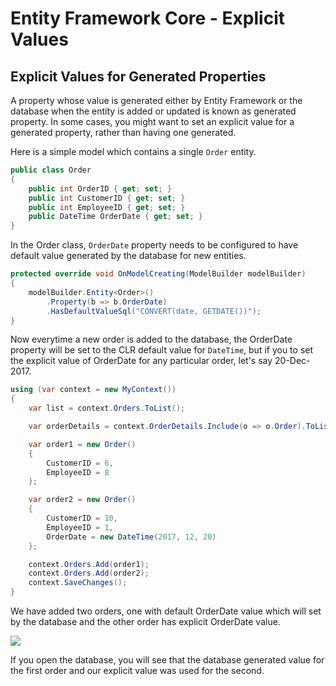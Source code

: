 # Entity Framework Core - Explicit Values

## Explicit Values for Generated Properties

A property whose value is generated either by Entity Framework or the database when the entity is added or updated is known as generated property. In some cases, you might want to set an explicit value for a generated property, rather than having one generated.

Here is a simple model which contains a single `Order` entity.


```csharp
public class Order
{
    public int OrderID { get; set; }
    public int CustomerID { get; set; }
    public int EmployeeID { get; set; }
    public DateTime OrderDate { get; set; }
}
```

In the Order class, `OrderDate` property needs to be configured to have default value generated by the database for new entities.


```csharp
protected override void OnModelCreating(ModelBuilder modelBuilder)
{
    modelBuilder.Entity<Order>()
        .Property(b => b.OrderDate)
        .HasDefaultValueSql("CONVERT(date, GETDATE())");
}
```

Now everytime a new order is added to the database, the OrderDate property will be set to the CLR default value for `DateTime`, but if you to set the explicit value of OrderDate for any particular order, let's say 20-Dec-2017.


```csharp
using (var context = new MyContext())
{
	var list = context.Orders.ToList();

	var orderDetails = context.OrderDetails.Include(o => o.Order).ToList();

	var order1 = new Order()
	{
		CustomerID = 6,
		EmployeeID = 8
	};

	var order2 = new Order()
	{
		CustomerID = 10,
		EmployeeID = 1,
		OrderDate = new DateTime(2017, 12, 20)
	};

	context.Orders.Add(order1);
	context.Orders.Add(order2);
	context.SaveChanges();
}
```

We have added two orders, one with default OrderDate value which will set by the database and the other order has explicit OrderDate value.

<img src="https://raw.githubusercontent.com/zzzprojects/EntityFrameworkCore/master/docs/images/explicit-values.png"> 

If you open the database, you will see that the database generated value for the first order and our explicit value was used for the second.
